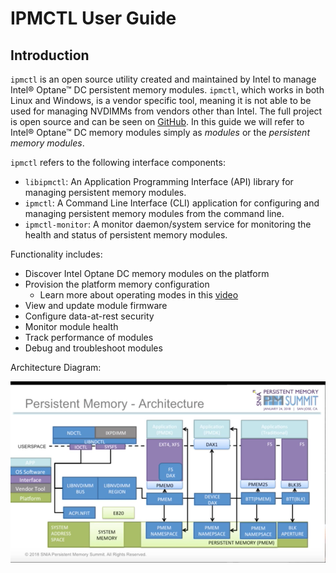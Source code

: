 # IPMCTL User Guide

## Introduction

`ipmctl` is an open source utility created and maintained by Intel to manage Intel® Optane™ DC persistent memory modules. `ipmctl`, which works in both Linux and Windows, is a vendor specific tool, meaning it is not able to be used for managing NVDIMMs from vendors other than Intel. The full project is open source and can be seen on [GitHub](https://github.com/intel/ipmctl). In this guide we will refer to Intel® Optane™ DC memory modules simply as _modules_ or the _persistent memory modules_.

`ipmctl` refers to the following interface components:

* `libipmctl`: An Application Programming Interface \(API\) library for managing persistent memory modules.
* `ipmctl`: A Command Line Interface \(CLI\) application for configuring and managing persistent memory modules from the command line.
* `ipmctl-monitor`: A monitor daemon/system service for monitoring the health and status of persistent memory modules.

Functionality includes:

* Discover Intel Optane DC memory modules on the platform
* Provision the platform memory configuration
  * Learn more about operating modes in this [video](https://github.com/sscargal/pmem-docs-ipmctl-user-guide/tree/f25a04768fa69975fc7b10ea1818b460255f1b79/link/README.md)
* View and update module firmware
* Configure data-at-rest security
* Monitor module health
* Track performance of modules
* Debug and troubleshoot modules

Architecture Diagram:

![](.gitbook/assets/capture.PNG)

